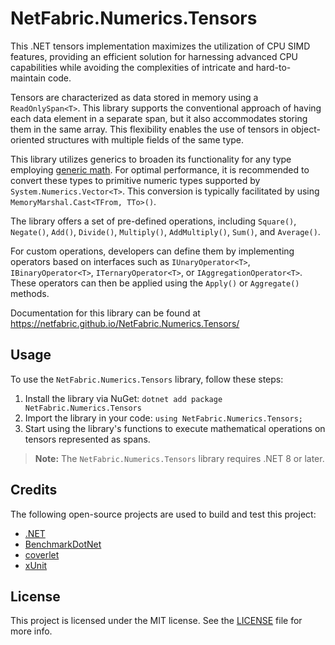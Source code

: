 # NetFabric.Numerics.Tensors

This .NET tensors implementation maximizes the utilization of CPU SIMD features, providing an efficient solution for harnessing advanced CPU capabilities while avoiding the complexities of intricate and hard-to-maintain code.

Tensors are characterized as data stored in memory using a `ReadOnlySpan<T>`. This library supports the conventional approach of having each data element in a separate span, but it also accommodates storing them in the same array. This flexibility enables the use of tensors in object-oriented structures with multiple fields of the same type.

This library utilizes generics to broaden its functionality for any type employing [generic math](https://aalmada.github.io/Generic-math-in-dotnet.html). For optimal performance, it is recommended to convert these types to primitive numeric types supported by `System.Numerics.Vector<T>`. This conversion is typically facilitated by using `MemoryMarshal.Cast<TFrom, TTo>()`.

The library offers a set of pre-defined operations, including `Square()`, `Negate()`, `Add()`, `Divide()`, `Multiply()`, `AddMultiply()`, `Sum()`, and `Average()`.

For custom operations, developers can define them by implementing operators based on interfaces such as `IUnaryOperator<T>`, `IBinaryOperator<T>`, `ITernaryOperator<T>`, or `IAggregationOperator<T>`. These operators can then be applied using the `Apply()` or `Aggregate()` methods.

Documentation for this library can be found at https://netfabric.github.io/NetFabric.Numerics.Tensors/

## Usage

To use the `NetFabric.Numerics.Tensors` library, follow these steps:

1. Install the library via NuGet: `dotnet add package NetFabric.Numerics.Tensors`
2. Import the library in your code: `using NetFabric.Numerics.Tensors;`
3. Start using the library's functions to execute mathematical operations on tensors represented as spans.

> **Note:** The `NetFabric.Numerics.Tensors` library requires .NET 8 or later.

## Credits

The following open-source projects are used to build and test this project:

- [.NET](https://github.com/dotnet)
- [BenchmarkDotNet](https://github.com/dotnet/BenchmarkDotNet)
- [coverlet](https://github.com/coverlet-coverage/coverlet)
- [xUnit](https://github.com/xunit/xunit)

## License

This project is licensed under the MIT license. See the [LICENSE](LICENSE) file for more info.
